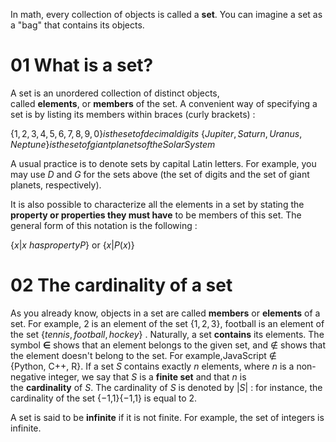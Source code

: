 In math, every collection of objects is called a **set**. You can imagine a set as a "bag" that contains its objects.

# 01 What is a set?

A set is an unordered collection of distinct objects, called **elements**, or **members** of the set. A convenient way of specifying a set is by listing its members within braces (curly brackets) :

$\{1,2,3,4,5,6,7,8,9,0\} is the set of decimal digits$
$\{Jupiter,Saturn,Uranus,Neptune\} is the set of giant planets of the Solar System$

A usual practice is to denote sets by capital Latin letters. For example, you may use $D$ and $G$ for the sets above (the set of digits and the set of giant planets, respectively).

It is also possible to characterize all the elements in a set by stating the **property or properties they must have** to be members of this set. The general form of this notation is the following :

$\{x | x\ has property P\}$ or $\{x | P(x)\}$ 

# 02 The cardinality of a set

As you already know, objects in a set are called **members** or **elements** of a set. For example, 2 is an element of the set $\{1,2,3\}$, football is an element of the set $\{tennis, football, hockey\}$ . Naturally, a set **contains** its elements. The symbol **∈** shows that an element belongs to the given set, and $\notin$ shows that the element doesn't belong to the set. For example,JavaScript $\notin$ {Python, C++, R}. If a set $S$ contains exactly $n$ elements, where $n$ is a non-negative integer, we say that $S$ is a **finite set** and that $n$ is the **cardinality** of $S$. The cardinality of $S$ is denoted by $|S|$ : for instance, the cardinality of the set {−1,1}{−1,1} is equal to 2.

A set is said to be **infinite** if it is not finite. For example, the set of integers is infinite.